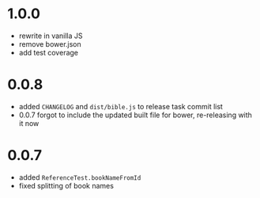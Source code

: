 # 1.0.0
  * rewrite in vanilla JS
  * remove bower.json
  * add test coverage

# 0.0.8
  * added `CHANGELOG` and `dist/bible.js` to release task commit list
  * 0.0.7 forgot to include the updated built file for bower, re-releasing with it now

# 0.0.7
  * added `ReferenceTest.bookNameFromId`
  * fixed splitting of book names
